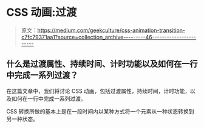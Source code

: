 # CSS 动画:过渡

> 原文：<https://medium.com/geekculture/css-animation-transition-c7fc79371aa1?source=collection_archive---------46----------------------->

## 什么是过渡属性、持续时间、计时功能以及如何在一行中完成一系列过渡？

在这篇文章中，我们将讨论 CSS 动画，包括过渡属性，持续时间，计时功能，以及如何在一行中完成一系列过渡。

CSS 转换所做的基本上是在一段时间内以某种方式将一个元素从一种状态转换到另一种状态。